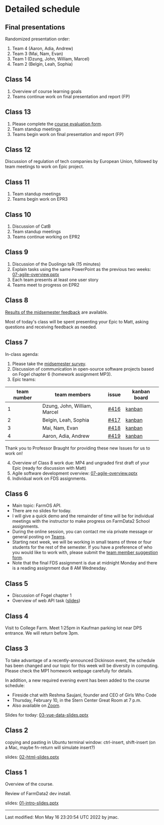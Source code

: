 # Detailed schedule

## Final presentations

Randomized presentation order:
1. Team 4 (Aaron, Adia, Andrew)
1. Team 3 (Mai, Nam, Evan)
1. Team 1 (Dzung, John, William, Marcel)
1. Team 2 (Belgin, Leah, Sophia)


## Class 14

1. Overview of course learning goals
1. Teams continue work on final presentation and report (FP)

## Class 13

1. Please complete the [course evaluation form](https://dickinson.campuslabs.com/eval-home/direct/8617753).
1. Team standup meetings
1. Teams begin work on final presentation and report (FP)

## Class 12

Discussion of regulation of tech companies by European Union, followed
by team meetings to work on Epic project.

## Class 11

1. Team standup meetings
1. Teams begin work on EPR3

## Class 10

1. Discussion of CatB
1. Team standup meetings
1. Teams continue working on EPR2


## Class 9

1. Discussion of the Duolingo talk (15 minutes)
1. Explain tasks using the same PowerPoint as the previous two weeks:  [07-agile-overview.pptx](class07/07-agile-overview.pptx)
1. Each team presents at least one user story
1. Teams meet to progress on EPR2



## Class 8

[Results of the midsemester feedback](class08/comp290-midsem-sp2022.pptx) are available.

Most of today's class will be spent presenting your Epic to Matt, asking questions and receiving feedback as needed.

## Class 7

In-class agenda:

1. Please take the [midsemester survey](https://forms.office.com/Pages/ResponsePage.aspx?id=VbAyYrl2E0ybiLVirn22-2zFL4dI9oNMmoALudp-AK9UNVI5M1VLTEcxOUU2SFQyTEE2VDIxUVpPQy4u).
2. Discussion of communication in open-source software projects based on Fogel chapter 6 (homework assignment MP3).
3. Epic teams:

| team number | team members | issue | kanban board |
|-------------|--------------|-------|--------------|
| 1 | Dzung, John, William, Marcel | [#416](https://github.com/DickinsonCollege/FarmData2/issues/416) | [kanban](https://github.com/JingyuMarcelLee/FarmData2/projects/1) |
| 2 | Belgin, Leah, Sophia | [#417](https://github.com/DickinsonCollege/FarmData2/issues/417) | [kanban](https://github.com/goldberl/FarmData2/projects/1) |
| 3 | Mai, Nam, Evan | [#418](https://github.com/DickinsonCollege/FarmData2/issues/418) | [kanban](https://github.com/NamHaiBui/FarmData2/projects/1) |
| 4 | Aaron, Adia, Andrew | [#419](https://github.com/DickinsonCollege/FarmData2/issues/419) | [kanban](https://github.com/astern21/FarmData2/projects/2) |

Thank you to Professor Braught for providing these new Issues for us to work on!

4. Overview of Class 8 work due: MP4 and ungraded first draft of your Epic (ready for discussion with Matt) 
5. Agile software development overview: [07-agile-overview.pptx](class07/07-agile-overview.pptx)
6. Individual work on FDS assignments.

## Class 6

* Main topic: FarmOS API. 
* There are no slides for today. 
* I will give a quick demo and the remainder of time will be for
  individual meetings with the instructor to make progress on FarmData2
  School assignments.
* During the online session, you can contact me via private message or general posting on [Teams](https://teams.microsoft.com/l/channel/19%3aKwYFIGi6SM-Rh6Pvhy2LguJcDw_4TxrkzXAFidD915Q1%40thread.tacv2/General?groupId=64687cb3-ec94-4b9c-a2a9-9b40ebe7a2d2&tenantId=6232b055-76b9-4c13-9b88-b562ae7db6fb).
* Starting next week, we will be working in small teams of three or
  four students for the rest of the semester. If you have a preference
  of who you would like to work with, please submit the [team member
  suggestion form](https://forms.office.com/Pages/ResponsePage.aspx?id=VbAyYrl2E0ybiLVirn22-2zFL4dI9oNMmoALudp-AK9UN0xERlo4VVNXVzRDUVlPMFJQU1hUUDIzQS4u).
* Note that the final FDS assignment is due at midnight Monday and
  there is a reading assignment due 8 AM Wednesday.

## Class 5

* Discussion of Fogel chapter 1
* Overview of web API task ([slides](class05/05-S-APIs.pptx))


## Class 4

Visit to College Farm. Meet 1:25pm in Kaufman parking lot near DPS entrance. We will return before 3pm. 


## Class 3

To take advantage of a recently-announced Dickinson event, the
schedule has been changed and our topic for this week will be
diversity in computing. Please check the MP1 homework webpage
carefully for details.

In addition, a new required evening event has been added to the course
schedule: 
* Fireside chat with Reshma Saujani, founder and CEO of Girls Who Code
* Thursday, February 10, in the Stern Center Great Room at 7 p.m.
* Also available on
  [Zoom](https://lms.dickinson.edu/mod/page/view.php?id=1087204).

Slides for today: [03-vue-data-slides.pptx](class03/03-vue-data-slides.pptx)


## Class 2

copying and pasting in Ubuntu terminal window: ctrl-insert, shift-insert (on a Mac, maybe fn-return will simulate insert?)



slides: [02-html-slides.pptx](class02/02-html-slides.pptx)



## Class 1

Overview of the course.

Review of FarmData2 dev install.

slides: [01-intro-slides.pptx](class01/01-intro-slides.pptx)


----
Last modified: Mon May 16 23:20:54 UTC 2022 by jmac.
